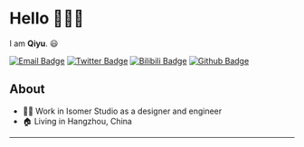 # Hello :ocean::ocean::ocean:

I am **Qiyu**. :smiley:

[![Email Badge](https://img.shields.io/badge/-Email-c14438?style=for-the-badge&logo=Gmail&logoColor=white&link=mailto:qoqyir@gmail.com)](mailto:qoqyir@gmail.com)
[![Twitter Badge](https://img.shields.io/badge/-Twitter-1da1f2?style=for-the-badge&labelColor=1da1f2&logo=twitter&logoColor=white&link=https://twitter.com/QoQiyu)](https://twitter.com/QoQiyu)
[![Bilibili Badge](https://img.shields.io/badge/-BiliBili-D14970?style=for-the-badge&logo=Bilibili&logoColor=white&link=https://space.bilibili.com/89553968)](https://space.bilibili.com/89553968)
[![Github Badge](https://img.shields.io/badge/-Github-232323?style=for-the-badge&logo=Github&logoColor=white&link=https://github.com/qoqiyu)](https://github.com/qoqiyu)

## About

<!-- - :speech_balloon: My Blog: [https://blog.qoqyir.com](https://blog.qoqyir.com) -->
- :man_technologist: Work in Isomer Studio as a designer and engineer
- :house: Living in Hangzhou, China

---
